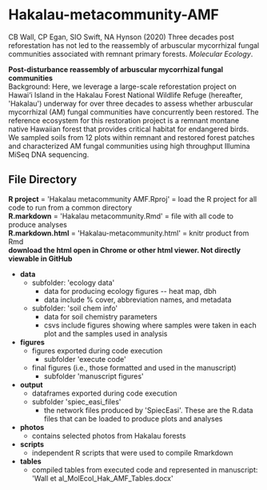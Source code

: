 # Hakalau-metacommunity-AMF  
CB Wall, CP Egan, SIO Swift, NA Hynson (2020) Three decades post reforestation has not led to the reassembly of arbuscular mycorrhizal fungal communities associated with remnant primary forests. *Molecular Ecology*.  

**Post-disturbance reassembly of arbuscular mycorrhizal fungal communities**  
Background: Here, we leverage a large-scale reforestation project on Hawai‘i Island in the Hakalau Forest National Wildlife Refuge (hereafter, 'Hakalau') underway for over three decades to assess whether arbuscular mycorrhizal (AM) fungal communities have concurrently been restored. The reference ecosystem for this restoration project is a remnant montane native Hawaiian forest that provides critical habitat for endangered birds. We sampled soils from 12 plots within remnant and restored forest patches and characterized AM fungal communities using high throughput Illumina MiSeq DNA sequencing.  
   
## File Directory  
  
**R project** = 'Hakalau metacommunity AMF.Rproj' = load the R project for all code to run from a common directory  
**R.markdown** = 'Hakalau metacommunity.Rmd' = file with all code to produce analyses  
**R.markdown.html** = 'Hakalau-metacommunity.html' = knitr product from Rmd  
**download the html open in Chrome or other html viewer. Not directly viewable in GitHub**

- **data**  
  - subfolder: 'ecology data'  
      - data for producing ecology figures -- heat map, dbh  
      - data include % cover, abbreviation names, and metadata  
  - subfolder: 'soil chem info'  
      - data for soil chemistry parameters  
      - csvs include figures showing where samples were taken in each plot and the samples used in analysis  
- **figures**  
  - figures exported during code execution  
      - subfolder 'execute code'  
  - final figures (i.e., those formatted and used in the manuscript)  
      - subfolder 'manuscript figures'  
- **output**    
  - dataframes exported during code execution  
  - subfolder 'spiec_easi_files'  
      - the network files produced by 'SpiecEasi'. These are the R.data files that can be loaded to produce plots and analyses
- **photos**  
  - contains selected photos from Hakalau forests  
- **scripts**   
  - independent R scripts that were used to compile Rmarkdown  
- **tables**  
  - compiled tables from executed code and represented in manuscript: 'Wall et al_MolEcol_Hak_AMF_Tables.docx'  




